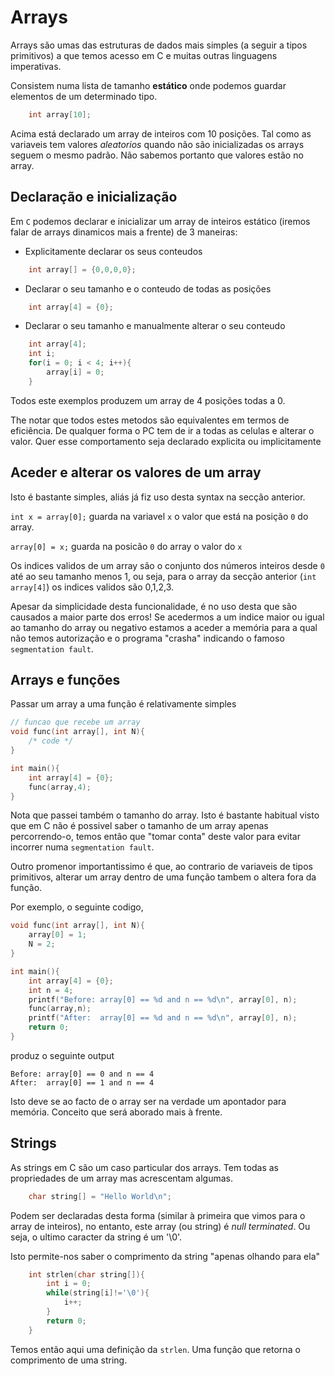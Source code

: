# Arrays
Arrays são umas das estruturas de dados mais simples (a seguir a tipos primitivos) a que temos acesso em C e muitas outras
 linguagens imperativas.

Consistem numa lista de tamanho **estático** onde podemos guardar elementos de um determinado tipo.
```C
    int array[10];
```
Acima está declarado um array de inteiros com 10 posições. Tal como as variaveis tem valores *aleatorios* quando não são inicializadas
 os arrays seguem o mesmo padrão. Não sabemos portanto que valores estão no array.

## Declaração e inicialização
Em `C` podemos declarar e inicializar um array de inteiros estático (iremos falar de arrays dinamicos mais a frente) de 3 maneiras:
 * Explicitamente declarar os seus conteudos
```C
    int array[] = {0,0,0,0};
```
 * Declarar o seu tamanho e o conteudo de todas as posições
```C
    int array[4] = {0};
```
 * Declarar o seu tamanho e manualmente alterar o seu conteudo
```C
    int array[4];
    int i;
    for(i = 0; i < 4; i++){
        array[i] = 0;
    }
```
Todos este exemplos produzem um array de 4 posições todas a 0.

The notar que todos estes metodos são equivalentes em termos de eficiência. De qualquer forma o PC tem
 de ir a todas as celulas e alterar o valor. Quer esse comportamento seja declarado explicita ou implicitamente

## Aceder e alterar os valores de um array
Isto é bastante simples, aliás já fiz uso desta syntax na secção anterior.

`int x = array[0];` guarda na variavel `x` o valor que está na posição `0` do array.

`array[0] = x;` guarda na posicão `0` do array o valor do `x`

Os indices validos de um array são o conjunto dos números inteiros desde `0` até ao seu tamanho menos 1, ou seja,
 para o array da secção anterior (`int array[4]`) os indices validos são 0,1,2,3.

Apesar da simplicidade desta funcionalidade, é no uso desta que são causados a maior parte dos erros! Se acedermos
 a um indice maior ou igual ao tamanho do array ou negativo estamos a aceder a memória para a qual não temos autorização
 e o programa "crasha" indicando o famoso `segmentation fault`.

## Arrays e funções
Passar um array a uma função é relativamente simples
```C
// funcao que recebe um array
void func(int array[], int N){
    /* code */
}

int main(){
    int array[4] = {0};
    func(array,4);
}
```
Nota que passei também o tamanho do array. Isto é bastante habitual visto que em C não é possivel saber o tamanho de um
array apenas percorrendo-o, temos então que "tomar conta" deste valor para evitar incorrer numa `segmentation fault`.

Outro promenor importantissimo é que, ao contrario de variaveis de tipos primitivos, alterar um array dentro de uma função
 tambem o altera fora da função.

Por exemplo, o seguinte codigo,
```C
void func(int array[], int N){
    array[0] = 1;
    N = 2;
}

int main(){
    int array[4] = {0};
    int n = 4;
    printf("Before: array[0] == %d and n == %d\n", array[0], n);
    func(array,n);
    printf("After:  array[0] == %d and n == %d\n", array[0], n);
    return 0;
}
```
produz o seguinte output
```
Before: array[0] == 0 and n == 4
After:  array[0] == 1 and n == 4
```

Isto deve se ao facto de o array ser na verdade um apontador para memória. Conceito que será aborado mais à frente.

## Strings
As strings em C são um caso particular dos arrays. Tem todas as propriedades de um array mas acrescentam algumas.
```C
    char string[] = "Hello World\n";
```
Podem ser declaradas desta forma (similar à primeira que vimos para o array de inteiros), no entanto, este array (ou string) é
*null terminated*. Ou seja, o ultimo caracter da string é um '\0'.

Isto permite-nos saber o comprimento da string "apenas olhando para ela"
```C
    int strlen(char string[]){
        int i = 0;
        while(string[i]!='\0'){
            i++;
        }
        return 0;
    }
```
Temos então aqui uma definição da `strlen`. Uma função que retorna o comprimento de uma string.
